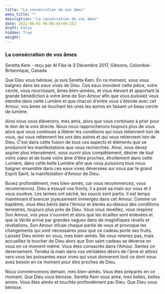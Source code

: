 ```yaml
---
title: "La consécration de vos âmes"
menu_title: ""
description: "La consécration de vos âmes"
date: 2022-06-01 06:00:01+00:252
draft: False
hidden: True
weight:
---
```

### La consécration de vos âmes

Seretta Kem - reçu par Al Fike le 3 Décembre 2017, Gibsons, Colombie-Britannique, Canada

Que Dieu vous bénisse, je suis Seretta Kem. En ce moment, vous vous baignez dans les eaux vives de Dieu. Ces eaux inondent cette pièce, votre cercle, vous nourrissant, âmes bien-aimées, et vous élevant et apportant la grande bénédiction à votre âme de Son Amour afin que vous puissiez vous étendre dans cette Lumière et que chacun d'entre vous s'étende avec cet Amour, vos âmes se touchant les unes les autres en faisant un beau cercle de lumière.

Ainsi nous vous élèverons, mes amis, alors que vous continuez à prier pour le don de la voix directe. Nous nous rapprocherons toujours plus de vous alors que vous continuez à libérer les conditions qui nous retiennent loin de vous, qui vous retiennent les uns des autres et qui vous retiennent loin de Dieu. C'est dans cette fusion de tous ces aspects et éléments que se produiront les manifestations que vous recherchez. Ainsi, vous devez aspirer plus intensément, vous ouvrir plus complètement, désirer de tout votre cœur et de toute votre âme d'être proches, étroitement dans cette Lumière, dans cette belle Lumière afin que nous puissions tous nous baigner ensemble dans ces eaux vives déversées sur nous par le grand Esprit Saint, la manifestation d'Amour de Dieu.

Buvez profondément, mes bien-aimés, car vous recommencez, vous recommencez. Dieu a essuyé vos fronts, il a posé sa main sur vous et il vous soulève. Les larmes ont séché, les soucis sont partis. Il est temps maintenant d'avancer joyeusement immergés dans cet Amour. Comme un baptême, vous êtes bénis dans l'Amour et élevés au-dessus des conditions terrestres, toujours plus près de Dieu. Vous vous réveillez, vous respirez Son Amour, vos yeux s'ouvrent et alors que les écailles sont enlevées et que la Vérité arrive par grandes vagues dans de magnifiques réveils et révélations, Son Amour infuse chaque partie de vous et provoque les changements qui sont nécessaires pour que ce cadeau porte ses fruits. Laissez Dieu entrer en vous, mes bien-aimés. Ne vous retenez pas, mais accueillez le toucher de Dieu alors que Son saint cadeau se déverse en vous en ce moment même. Vous êtes consacrés dans l'Amour. Sentez ce déversement. Tendez la main dans vos véritables désirs de l'âme et attirez vers vous les puissantes eaux vives qui vous donneront tout ce dont vous avez besoin en ce moment pour être proches de Dieu.

Nous commencerons demain, mes bien-aimés. Vous êtes préparés en ce moment. Que Dieu vous bénisse. Seretta Kem vous aime, mes belles, belles amies. Vous êtes aimés et touchés profondément par Dieu. Que Dieu vous bénisse.



